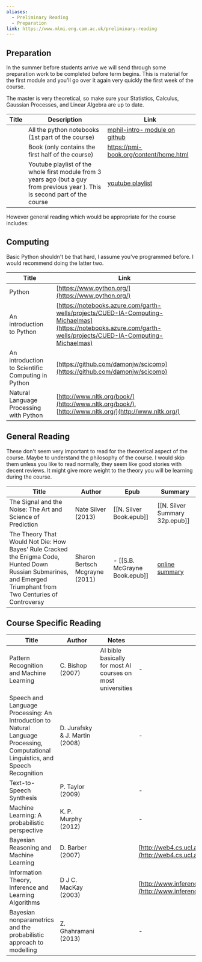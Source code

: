 ```yaml
---
aliases:
  - Preliminary Reading
  - Preparation
link: https://www.mlmi.eng.cam.ac.uk/preliminary-reading
---
```

## Preparation
In the summer before students arrive we will send through some preparation work to be completed before term begins. This is material for the first module and you'll go over it again very quickly the first week of the course. 

The master is very theoretical, so make sure your Statistics, Calculus, Gaussian Processes, and Linear Algebra are up to date. 


| Title | Description                                                                                                                    | Link                                                                                         |
| ----- | ------------------------------------------------------------------------------------------------------------------------------ | -------------------------------------------------------------------------------------------- |
|       | All the python notebooks (1st part of the course)                                                                              | [mphil-intro- module on github](https://github.com/cambridge-mlg/mphil-intro-module)         |
|       | Book (only contains the first half of the course)                                                                              | https://pmi-book.org/content/home.html                                                       |
|       | Youtube playlist of the whole first module from 3 years ago (but a guy from previous year ). This is second part of the course | [youtube playlist](https://www.youtube.com/playlist?list=PLyXv258Xt2PRhkou67NwiQD9OmiNMzdfa) |


However general reading which would be appropriate for the course includes:
## Computing
Basic Python shouldn't be that hard, I assume you've programmed before. I would recommend doing the latter two. 

| Title                                             | Link                                                                                                                                                           |
| ------------------------------------------------- | -------------------------------------------------------------------------------------------------------------------------------------------------------------- |
| Python                                            | [https://www.python.org/](https://www.python.org/)                                                                                                             |
| An introduction to Python                         | [https://notebooks.azure.com/garth-wells/projects/CUED-IA-Computing-Michaelmas](https://notebooks.azure.com/garth-wells/projects/CUED-IA-Computing-Michaelmas) |
| An introduction to Scientific Computing in Python | [https://github.com/damonjw/scicomp](https://github.com/damonjw/scicomp)                                                                                       |
| Natural Language Processing with Python           | [http://www.nltk.org/book/](http://www.nltk.org/book/), [http://www.nltk.org/](http://www.nltk.org/)                                                           |

## General Reading
These don't seem very important to read for the theoretical aspect of the course. Maybe to understand the philosophy of the course. I would skip them unless you like to read normally, they seem like good stories with decent reviews. It might give more weight to the theory you will be learning during the course.

| Title                                                                                                                                                            | Author                         | Epub                          | Summary                                                                                                 |
| ---------------------------------------------------------------------------------------------------------------------------------------------------------------- | ------------------------------ | ----------------------------- | ------------------------------------------------------------------------------------------------------- |
| The Signal and the Noise: The Art and Science of Prediction                                                                                                      | Nate Silver (2013)             | [[N. Silver Book.epub]]       | [[N. Silver Summary 32p.epub]]                                                                          |
| The Theory That Would Not Die: How Bayes' Rule Cracked the Enigma Code, Hunted Down Russian Submarines, and Emerged Triumphant from Two Centuries of Controversy | Sharon Bertsch Mcgrayne (2011) | - [[S.B. McGrayne Book.epub]] | [online summary](https://rkbookreviews.wordpress.com/2011/08/13/the-theory-that-would-not-die-summary/) |

## Course Specific Reading

| Title                                                                                                                             | Author                         | Notes                                                       | Link                                                                                                                       |
| --------------------------------------------------------------------------------------------------------------------------------- | ------------------------------ | ----------------------------------------------------------- | -------------------------------------------------------------------------------------------------------------------------- |
| Pattern Recognition and Machine Learning                                                                                          | C. Bishop (2007)               | AI bible basically for most AI courses on most universities | -                                                                                                                          |
| Speech and Language Processing: An Introduction to Natural Language Processing, Computational Linguistics, and Speech Recognition | D. Jurafsky & J. Martin (2008) |                                                             | -                                                                                                                          |
| Text-to-Speech Synthesis                                                                                                          | P. Taylor (2009)               |                                                             | -                                                                                                                          |
| Machine Learning: A probabilistic perspective                                                                                     | K. P. Murphy (2012)            |                                                             | -                                                                                                                          |
| Bayesian Reasoning and Machine Learning                                                                                           | D. Barber (2007)               |                                                             | [http://web4.cs.ucl.ac.uk/staff/D.Barber/textbook/090310.pdf](http://web4.cs.ucl.ac.uk/staff/D.Barber/textbook/090310.pdf) |
| Information Theory, Inference and Learning Algorithms                                                                             | D J C. MacKay (2003)           |                                                             | [http://www.inference.eng.cam.ac.uk/mackay/itila/](http://www.inference.eng.cam.ac.uk/mackay/itila/)                       |
| Bayesian nonparametrics and the probabilistic approach to modelling                                                               | Z. Ghahramani (2013)           |                                                             | -                                                                                                                          |

